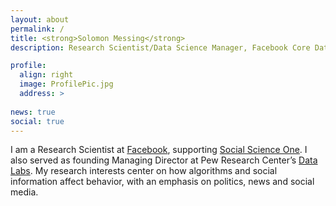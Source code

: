 ```yaml
---
layout: about
permalink: /
title: <strong>Solomon Messing</strong>
description: Research Scientist/Data Science Manager, Facebook Core Data Science.

profile:
  align: right
  image: ProfilePic.jpg
  address: >
    
news: true
social: true
---
```


I am a Research Scientist at [Facebook](https://research.fb.com/people/messing-solomon/), supporting [Social Science One](https://socialscience.one). I also served as founding Managing Director at Pew Research Center’s [Data Labs](http://www.pewresearch.org/fact-tank/2017/02/23/qa-with-solomon-messing-of-pew-research-centers-data-labs/). My research interests center on how algorithms and social information affect behavior, with an emphasis on politics, news and social media.

